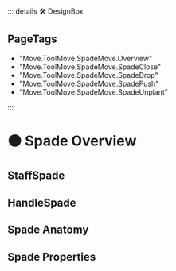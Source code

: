 ::: details 🛠 DesignBox

<h2>PageTags</h2>

- "Move.ToolMove.SpadeMove.Overview"
- "Move.ToolMove.SpadeMove.SpadeClose"
- "Move.ToolMove.SpadeMove.SpadeDrop"
- "Move.ToolMove.SpadeMove.SpadePush"
- "Move.ToolMove.SpadeMove.SpadeUnplant"

:::
 
# 🟠 <move>Spade Overview</move>

## StaffSpade

## HandleSpade

## Spade Anatomy

## Spade Properties
